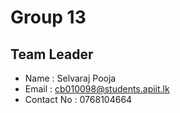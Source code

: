# Group 13


## Team Leader
- Name : Selvaraj Pooja
- Email : cb010098@students.apiit.lk
- Contact No : 0768104664

